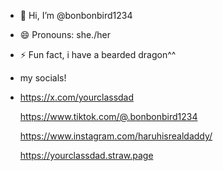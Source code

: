 - 👋 Hi, I’m @bonbonbird1234
- 😄 Pronouns: she./her
- ⚡ Fun fact, i have a bearded dragon^^

- my socials!
- 
  https://x.com/yourclassdad

   https://www.tiktok.com/@.bonbonbird1234

   https://www.instagram.com/haruhisrealdaddy/

   https://yourclassdad.straw.page
